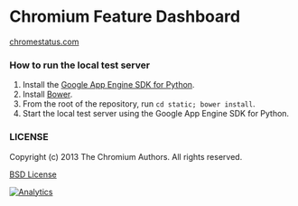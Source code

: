 Chromium Feature Dashboard
==================

[chromestatus.com](http://chromestatus.com/)

### How to run the local test server

1. Install the [Google App Engine SDK for Python](https://developers.google.com/appengine/downloads#Google_App_Engine_SDK_for_Python).
2. Install [Bower](http://bower.io/).
3. From the root of the repository, run `cd static; bower install`.
4. Start the local test server using the Google App Engine SDK for Python.

### LICENSE

Copyright (c) 2013 The Chromium Authors. All rights reserved.

[BSD License](http://src.chromium.org/viewvc/chrome/trunk/src/LICENSE)


[![Analytics](https://ga-beacon.appspot.com/UA-39048143-2/GoogleChrome/chromium-dashboard/README)](https://github.com/igrigorik/ga-beacon)
